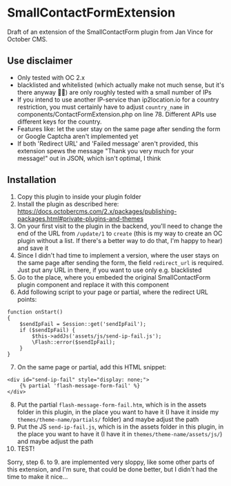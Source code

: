 # SmallContactFormExtension
Draft of an extension of the SmallContactForm plugin from Jan Vince for October CMS.

## Use disclaimer
- Only tested with OC 2.x
- blacklisted and whitelisted (which actually make not much sense, but it's there anyway 🤷‍♂️) are only roughly tested with a small number of IPs
- If you intend to use another IP-service than ip2location.io for a country restriction, you must certainly have to adjust `country_name` in components/ContactFormExtension.php on line 78. Different APIs use different keys for the country.
- Features like: let the user stay on the same page after sending the form or Google Captcha aren't implemented yet
- If both 'Redirect URL' and 'Failed message' aren't provided, this extension spews the message "Thank you very much for your message!" out in JSON, which isn't optimal, I think

## Installation
1. Copy this plugin to inside your plugin folder
2. Install the plugin as described here: https://docs.octobercms.com/2.x/packages/publishing-packages.html#private-plugins-and-themes
3. On your first visit to the plugin in the backend, you'll need to change the end of the URL from `/update/1` to `create` (this is my way to create an OC plugin without a list. If there's a better way to do that, I'm happy to hear) and save it
4. Since I didn't had time to implement a version, where the user stays on the same page after sending the form, the field `redirect_url` is required. Just put any URL in there, if you want to use only e.g. blacklisted
5. Go to the place, where you embeded the original SmallContactForm plugin component and replace it with this component
6. Add following script to your page or partial, where the redirect URL points:
```
function onStart()
{
    $sendIpFail = Session::get('sendIpFail');
    if ($sendIpFail) {
        $this->addJs('assets/js/send-ip-fail.js');
        \Flash::error($sendIpFail);
    }
}
```
7. On the same page or partial, add this HTML snippet:
```
<div id="send-ip-fail" style="display: none;">
    {% partial 'flash-message-form-fail' %}
</div>
```
8. Put the partial `flash-message-form-fail.htm`, which is in the assets folder in this plugin, in the place you want to have it (I have it inside my `themes/theme-name/partials/` folder) and maybe adjust the path
9. Put the JS `send-ip-fail.js`, which is in the assets folder in this plugin, in the place you want to have it (I have it in `themes/theme-name/assets/js/`) and maybe adjust the path
10. TEST!

Sorry, step 6. to 9. are implemented very sloppy, like some other parts of this extension, and I'm sure, that could be done better, but I didn't had the time to make it nice...
